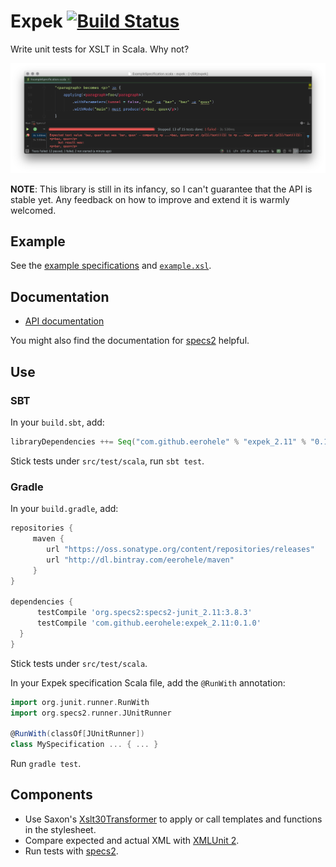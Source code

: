 Expek [![Build Status](https://travis-ci.org/eerohele/expek.svg?branch=develop)](https://travis-ci.org/eerohele/expek)
=====

Write unit tests for XSLT in Scala. Why not?

![Using Expek with IntelliJ IDEA](screenshot.png?raw=true "Using Expek with IntelliJ IDEA")

**NOTE**: This library is still in its infancy, so I can't guarantee that the
API is stable yet. Any feedback on how to improve and extend it is warmly
welcomed.

## Example

See the [example specifications][example-spec] and
[`example.xsl`][example-stylesheet].

## Documentation

- [API documentation][api]

You might also find the documentation for [specs2][specs2] helpful.

## Use

### SBT

In your `build.sbt`, add:

```scala
libraryDependencies ++= Seq("com.github.eerohele" % "expek_2.11" % "0.1.0")
```

Stick tests under `src/test/scala`, run `sbt test`.

### Gradle

In your `build.gradle`, add:

```groovy
repositories {
     maven {
        url "https://oss.sonatype.org/content/repositories/releases"
        url "http://dl.bintray.com/eerohele/maven"
     }
}

dependencies {
      testCompile 'org.specs2:specs2-junit_2.11:3.8.3'
      testCompile 'com.github.eerohele:expek_2.11:0.1.0'
  }
}
```

Stick tests under `src/test/scala`.

In your Expek specification Scala file, add the `@RunWith` annotation:

```scala
import org.junit.runner.RunWith
import org.specs2.runner.JUnitRunner

@RunWith(classOf[JUnitRunner])
class MySpecification ... { ... }
```

Run `gradle test`.

## Components

- Use Saxon's [Xslt30Transformer][x30t] to apply or call templates and
  functions in the stylesheet.
- Compare expected and actual XML with [XMLUnit 2][xmlunit].
- Run tests with [specs2][specs2].

[api]: https://eerohele.github.io/expek/latest/api
[example-spec]: http://github.com/eerohele/expek/tree/master/examples/src/test/scala
[example-stylesheet]: http://github.com/eerohele/expek/tree/master/examples/src/test/resources/stylesheets/example.xsl
[saxon]: http://www.saxonica.com
[specs2]: http://www.specs2.org
[x30t]: http://www.saxonica.com/html/documentation/javadoc/net/sf/saxon/s9api/Xslt30Transformer.html
[xmlunit]: https://github.com/xmlunit/xmlunit
